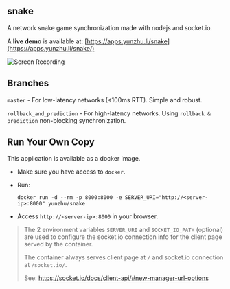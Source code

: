 snake
-----
A network snake game synchronization made with nodejs and socket.io.

A **live demo** is available at: [https://apps.yunzhu.li/snake](https://apps.yunzhu.li/snake/)

![Screen Recording](resources/screen_recording.gif)

Branches
-----

`master` - For low-latency networks (<100ms RTT). Simple and robust.

`rollback_and_prediction` - For high-latency networks. Using `rollback & prediction` non-blocking synchronization.

Run Your Own Copy
-----
This application is available as a docker image.

- Make sure you have access to `docker`.

- Run:
  ```
  docker run -d --rm -p 8000:8000 -e SERVER_URI="http://<server-ip>:8000" yunzhu/snake
  ```

- Access `http://<server-ip>:8000` in your browser.

> The 2 environment variables `SERVER_URI` and `SOCKET_IO_PATH` (optional) are used to configure the socket.io connection info for the client page served by the container.
>
> The container always serves client page at `/` and socket.io connection at `/socket.io/`.
>
> See: https://socket.io/docs/client-api/#new-manager-url-options

